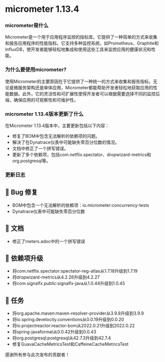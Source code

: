 # micrometer 1.13.4
### micrometer是什么

Micrometer是一个用于应用程序监控的指标库，它提供了一种简单的方式来收集和报告应用程序的性能指标。它支持多种监控系统，如Prometheus、Graphite和InfluxDB，使开发者能够轻松地集成和使用这些工具来监控应用的健康状况和性能。

### 为什么要使用micrometer?

使用Micrometer的主要原因在于它提供了一种统一的方式来收集和报告指标。无论是微服务架构还是单体应用，Micrometer都能帮助开发者轻松地获取应用的性能数据。此外，它的灵活性和可扩展性使得开发者可以根据需要选择不同的监控后端，确保应用的可观察性和可维护性。

### micrometer 1.13.4版本更新了什么

在Micrometer 1.13.4版本中，主要更新包括以下内容：

- 修复了BOM中包含无法解析的依赖项的问题。
- 解决了在Dynatrace仪表中可能缺失零百分位数的情况。
- 文档中修正了一个拼写错误。
- 更新了多个依赖项，包括com.netflix.spectator、dropwizard-metrics和org.postgresql等。

### 更新日志

## 🐞 Bug 修复
- BOM中包含一个无法解析的依赖项：io.micrometer:concurrency-tests
- Dynatrace仪表中可能缺失零百分位数

## 📔 文档
- 修正了meters.adoc中的一个拼写错误

## 🔨 依赖项升级
- 将com.netflix.spectator:spectator-reg-atlas从1.7.18升级到1.7.19
- 将dropwizard-metrics从4.2.26升级到4.2.27
- 将com.signalfx.public:signalfx-java从1.0.44升级到1.0.45

## 📝 任务
- 将org.apache.maven:maven-resolver-provider从3.9.8升级到3.9.9
- 将io.spring.develocity.conventions从0.0.19升级到0.0.20
- 将io.projectreactor:reactor-bom从2022.0.21升级到2022.0.22
- 将spring-javaformat从0.0.42升级到0.0.43
- 将org.postgresql:postgresql从42.7.3升级到42.7.4
- 修复GuavaCacheMetricsTest和CaffeineCacheMetricsTest

感谢所有参与此次发布的贡献者！